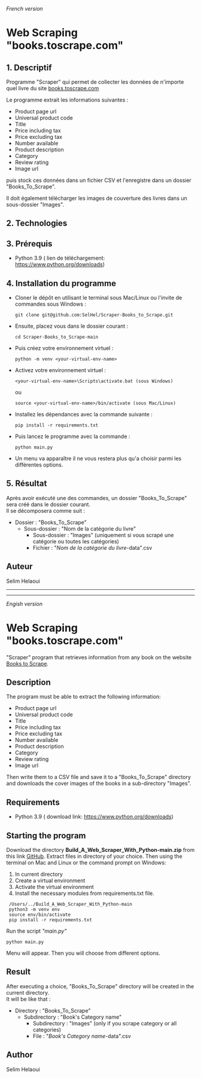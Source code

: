 *French version*

# Web Scraping "books.toscrape.com"

## 1. Descriptif

Programme "Scraper" qui permet de collecter les données de n'importe quel livre du site [books.toscrape.com](http://books.toscrape.com)<br>

Le programme extrait les informations suivantes :

* Product page url
* Universal product code
* Title
* Price including tax
* Price excluding tax
* Number available
* Product description
* Category
* Review rating
* Image url

puis stock ces données dans un fichier CSV et l'enregistre dans un dossier "Books\_To\_Scrape".

Il doit également télécharger les images de couverture des livres dans un sous-dossier "Images".


## 2. Technologies


## 3. Prérequis
* Python 3.9 ( lien de téléchargement: <https://www.python.org/downloads>)

## 4. Installation du programme

* Cloner le dépôt en utilisant le terminal sous Mac/Linux ou l'invite de commandes sous Windows :<br>

	```
	git clone git@github.com:SelHel/Scraper-Books_to_Scrape.git
	```

* Ensuite, placez vous dans le dossier courant :

	```
	cd Scraper-Books_to_Scrape-main
	```
* Puis créez votre environnement virtuel :

	```
	python -m venv <your-virtual-env-name>
	```

* Activez votre environnement virtuel :

	```
	<your-virtual-env-name>\Scripts\activate.bat (sous Windows)
	```
	ou
	
	```
	source <your-virtual-env-name>/bin/activate (sous Mac/Linux)
	```

* Installez les dépendances avec la commande suivante :

	```
	pip install -r requirements.txt
	```

* Puis lancez le programme avec la commande :

	```
	python main.py
	```

* Un menu va apparaître il ne vous restera plus qu'a choisir parmi les différentes options.

## 5. Résultat

Après avoir exécuté une des commandes, un dossier "Books\_To\_Scrape" sera créé dans le dossier courant.  
Il se décomposera comme suit :

* Dossier : "Books\_To\_Scrape"
	* Sous-dossier : "Nom de la catégorie du livre"
  		* Sous-dossier : "Images" (uniquement si vous scrapé une catégorie ou toutes les catégories)
		* Fichier : "*Nom de la catégorie du livre*-data".csv

## Auteur

Selim Helaoui



----------------------------------------------------------------------------------------------------------------------------------------------------------
----------------------------------------------------------------------------------------------------------------------------------------------------------

*Engish version*

# Web Scraping "books.toscrape.com"

"Scraper" program that retrieves information from any book on the website [Books to Scrape](http://books.toscrape.com).

## Description

The program must be able to extract the following information:

* Product page url
* Universal product code
* Title
* Price including tax
* Price excluding tax
* Number available
* Product description
* Category
* Review rating
* Image url 

Then write them to a CSV file and save it to a "Books\_To\_Scrape" directory and downloads the cover images of the books in a sub-directory "Images".


## Requirements

* Python 3.9 ( download link: <https://www.python.org/downloads>)

## Starting the program

Download the directory **Build_A_Web_Scraper_With_Python-main.zip** from this link [GitHub](https://github.com/SelHel/Build_A_Web_Scraper_With_Python.git).	
Extract files in directory of your choice.
Then using the terminal on Mac and Linux or the command prompt on Windows:

1. In current directory
2. Create a virtual environment
3. Activate the virtual environment
4. Install the necessary modules from requirements.txt file.

```
 /Users/../Build_A_Web_Scraper_With_Python-main
 python3 -m venv env
 source env/bin/activate 
 pip install -r requirements.txt

```
Run the script *"main.py"*

```
python main.py

```
Menu will appear. Then you will choose from different options.

## Result

After executing a choice, "Books\_To\_Scrape" directory will be created in the current directory.  
It will be like that :

* Directory : "Books\_To\_Scrape"
	* Subdirectory : "Book's Category name"
  		* Subdirectory : "Images" (only if you scrape category or all categories)
		* File : "*Book's Category name*-data".csv


## Author

Selim Helaoui
